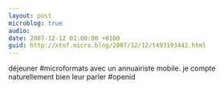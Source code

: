 ```yaml
---
layout: post
microblog: true
audio: 
date: 2007-12-12 01:00:00 +0100
guid: http://xtof.micro.blog/2007/12/12/t493193442.html
---
```

déjeuner #microformats avec un annuairiste mobile. je compte naturellement bien leur parler #openid
